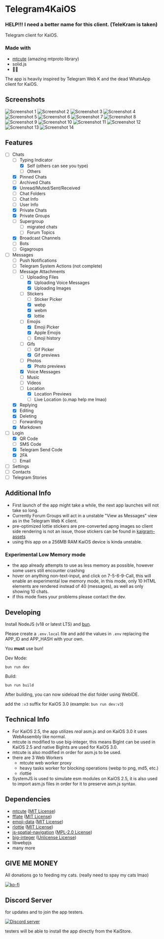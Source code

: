 # Telegram4KaiOS

### HELP!!! I need a better name for this client. (TeleKram is taken)

Telegram client for KaiOS.

### Made with

- [mtcute](https://github.com/mtcute/mtcute) (amazing mtproto library)
- solid.js
- 👀🙌

The app is heavily inspired by Telegram Web K and the dead WhatsApp client for KaiOS.

## Screenshots

![Screenshot 1](/screenshots/1.png)
![Screenshot 2](/screenshots/2.png)
![Screenshot 3](/screenshots/3.png)
![Screenshot 4](/screenshots/4.png)
![Screenshot 5](/screenshots/5.png)
![Screenshot 6](/screenshots/6.png)
![Screenshot 7](/screenshots/7.png)
![Screenshot 8](/screenshots/8.png)
![Screenshot 9](/screenshots/9.png)
![Screenshot 10](/screenshots/10.png)
![Screenshot 11](/screenshots/11.png)
![Screenshot 12](/screenshots/12.png)
![Screenshot 13](/screenshots/13.png)
![Screenshot 14](/screenshots/14.png)

## Features

- [ ] Chats
  - [ ] Typing Indicator
    - [x] Self (others can see you type)
    - [ ] Others
  - [x] Pinned Chats
  - [ ] Archived Chats
  - [x] Unread/Muted/Sent/Received
  - [ ] Chat Folders
  - [ ] Chat Info
  - [ ] User Info
  - [x] Private Chats
  - [x] Private Groups
  - [ ] Supergroup
    - [ ] migrated chats
    - [ ] Forum Topics
  - [x] Broadcast Channels
  - [ ] Bots
  - [ ] Gigagroups
- [ ] Messages
  - [ ] Push Notifications
  - [ ] Telegram System Actions (not complete)
  - [ ] Message Attachments
    - [ ] Uploading Files
      - [x] Uploading Voice Messages
      - [x] Uploading Images
    - [ ] Stickers
      - [ ] Sticker Picker
      - [x] webp
      - [x] webm
      - [x] lottie
    - [ ] Emojis
      - [x] Emoji Picker
      - [x] Apple Emojis
      - [ ] Emoji history
    - [ ] Gifs
      - [ ] Gif Picker
      - [x] Gif previews
    - [ ] Photos
      - [x] Photo previews
    - [x] Voice Messages
    - [ ] Music
    - [ ] Videos
    - [ ] Location
      - [x] Location Previews
      - [ ] Live Location (o.map help me lmao)
  - [x] Replying
  - [x] Editing
  - [x] Deleting
  - [ ] Forwarding
  - [x] Markdown
- [ ] Login
  - [x] QR Code
  - [ ] SMS Code
  - [x] Telegram Send Code
  - [x] 2FA
  - [ ] Email
- [ ] Settings
- [ ] Contacts
- [ ] Telegram Stories

## Additional Info

- First launch of the app might take a while, the next app launches will not take so long.
- Currently Forum Groups will act in a unstable "View as Messages" view as in the Telegram Web K client.
- pre-optimized lottie stickers are pre-converted apng images so client side rendering is not an issue, those stickers can be found in [kaigram-assets](https://github.com/cyan-2048/kaigram-assets)
- using this app on a 256MB RAM KaiOS device is kinda unstable.

### Experimental Low Memory mode

- the app already attempts to use as less memory as possible, however some users still encounter crashing
- hover on anything non-text-input, and click on 7-5-6-9-Call, this will enable an experimental low memory mode, in this mode, only 10 HTML elements are rendered instead of 40 (messages), as well as only showing 10 chats.
- if this mode fixes your problems please contact the dev.

## Developing

Install NodeJS (v18 or latest LTS) and [bun](https://bun.sh/).

Please create a `.env.local` file and add the values in `.env` replacing the APP_ID and APP_HASH with your own.

You **must** use bun!

Dev Mode:

```
bun run dev
```

Build:

```
bun run build
```

After building, you can now sideload the dist folder using WebIDE.

add the `:v3` suffix for KaiOS 3.0 (example: `bun run dev:v3`)

## Technical Info

- For KaiOS 2.5, the app utilizes _real_ asm.js and on KaiOS 3.0 it uses WebAssembly like normal.
- mtcute is modified to use big-integer, this means BigInt can be used in KaiOS 2.5 and native BigInts are used for KaiOS 3.0.
- mtcute is also modified in order for asm.js to be used.
- there are 3 Web Workers
  - mtcute web worker proxy
  - heavy tasks worker for blocking operations (webp to png, md5, etc.)
  - rlottie
- SystemJS is used to simulate esm modules on KaiOS 2.5, it is also used to import asm.js files in order for it to preserve asm.js syntax.

## Dependencies

- [mtcute](https://github.com/mtcute/mtcute) ([MIT License](https://github.com/mtcute/mtcute/blob/master/LICENSE))
- [fflate](https://github.com/101arrowz/fflate) ([MIT License](https://github.com/101arrowz/fflate/blob/master/LICENSE))
- [emoji-data](https://github.com/iamcal/emoji-data) ([MIT License](https://github.com/iamcal/emoji-data/blob/master/LICENSE))
- [rlottie](https://github.com/Samsung/rlottie) ([MIT License](https://github.com/Samsung/rlottie/blob/master/COPYING))
- [js-spatial-navigation](https://github.com/luke-chang/js-spatial-navigation) ([MPL-2.0 License](https://github.com/luke-chang/js-spatial-navigation/blob/master/LICENSE))
- [big-integer](https://github.com/peterolson/BigInteger.js) ([Unlicense License](https://github.com/peterolson/BigInteger.js/blob/master/LICENSE))
- libwebpjs
- many more

## GIVE ME MONEY

All donations go to feeding my cats. (really need to spay my cats lmao)

[![ko-fi](https://ko-fi.com/img/githubbutton_sm.svg)](https://ko-fi.com/H2H7LIPNW)

## Discord Server

for updates and to join the app testers.

[![Discord server](https://invidget.switchblade.xyz/W9DF2q3Vv2)](https://discord.gg/W9DF2q3Vv2)

testers will be able to install the app directly from the KaiStore.
